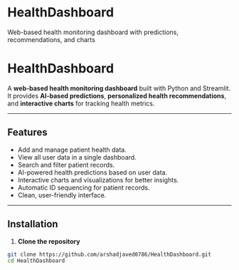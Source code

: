 # HealthDashboard
Web-based health monitoring dashboard with predictions, recommendations, and charts
# HealthDashboard

A **web-based health monitoring dashboard** built with Python and Streamlit. It provides **AI-based predictions**, **personalized health recommendations**, and **interactive charts** for tracking health metrics.  

---

## Features

- Add and manage patient health data.  
- View all user data in a single dashboard.  
- Search and filter patient records.  
- AI-powered health predictions based on user data.  
- Interactive charts and visualizations for better insights.  
- Automatic ID sequencing for patient records.  
- Clean, user-friendly interface.  

---

## Installation

1. **Clone the repository**  
```bash
git clone https://github.com/arshadjaved0786/HealthDashboard.git
cd HealthDashboard
